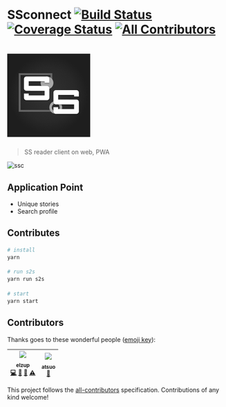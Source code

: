 SSconnect
[![Build Status](https://travis-ci.org/SSconnect/ssconnect.svg?branch=master)](https://travis-ci.org/SSconnect/ssconnect) [![Coverage Status](https://coveralls.io/repos/github/SSconnect/ssconnect/badge.svg?branch=master)](https://coveralls.io/github/SSconnect/ssconnect?branch=master)
[![All Contributors](https://img.shields.io/badge/all_contributors-2-orange.svg?style=flat-square)](#contributors)
===

# [![SSConnect](public/launcher-icon-4x.png)](https://ssconnect.github.io/ssconnect/)
> SS reader client on web, PWA






![ssc](https://user-images.githubusercontent.com/2284908/32294116-994d65f0-bf88-11e7-88d2-e355672f0fe1.gif)


## Application Point
* Unique stories
* Search profile


## Contributes

```sh
# install
yarn

# run s2s
yarn run s2s

# start
yarn start
```

## Contributors

Thanks goes to these wonderful people ([emoji key](https://github.com/kentcdodds/all-contributors#emoji-key)):

<!-- ALL-CONTRIBUTORS-LIST:START - Do not remove or modify this section -->
| [<img src="https://avatars3.githubusercontent.com/u/2284908?v=4" width="100px;"/><br /><sub>elzup</sub>](https://elzup.com)<br />[💻](https://github.com/SSconnect/ssconnect/commits?author=elzup "Code") [🎨](#design-elzup "Design") [🤔](#ideas-elzup "Ideas, Planning, & Feedback") [⚠️](https://github.com/SSconnect/ssconnect/commits?author=elzup "Tests") | [<img src="https://avatars0.githubusercontent.com/u/22675420?v=4" width="100px;"/><br /><sub>atsuo</sub>](https://github.com/atsuo1203)<br />[🤔](#ideas-atsuo1203 "Ideas, Planning, & Feedback") |
| :---: | :---: |
<!-- ALL-CONTRIBUTORS-LIST:END -->

This project follows the [all-contributors](https://github.com/kentcdodds/all-contributors) specification. Contributions of any kind welcome!
